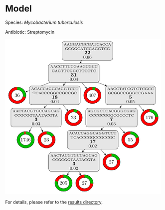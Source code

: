 
# Model

Species: *Mycobacterium tuberculosis*

Antibiotic: Streptomycin

<img src="./model.png" width=500 height=500 />

For details, please refer to the [results directory](../../../../../results/cart_b/mycobacterium%20tuberculosis/streptomycin/repeat_0/).


